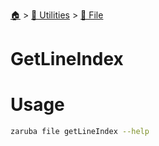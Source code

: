 <!--startTocHeader-->
[🏠](../../README.md) > [🔧 Utilities](../README.md) > [📁 File](README.md)
# GetLineIndex
<!--endTocHeader-->

# Usage

<!--startCode-->
```bash
zaruba file getLineIndex --help
```
<!--endCode-->

<!--startTocSubTopic-->
<!--endTocSubTopic-->